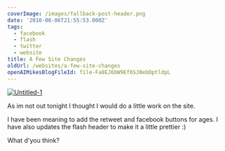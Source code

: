 ```yaml
---
coverImage: /images/fallback-post-header.png
date: '2010-08-06T21:55:53.000Z'
tags:
  - facebook
  - flash
  - twitter
  - website
title: A Few Site Changes
oldUrl: /websites/a-few-site-changes
openAIMikesBlogFileId: file-Fa8EJ6bW9Ef6SJ0ebDptldpL
---
```


[![](/wp-content/uploads/2010/08/Untitled-1.jpg "Untitled-1")](/wp-content/uploads/2010/08/Untitled-1.jpg)

As im not out tonight I thought I would do a little work on the site.<!-- more -->

I have been meaning to add the retweet and facebook buttons for ages. I have also updates the flash header to make it a little prettier :)

What d'you think?
